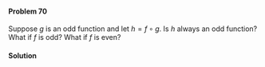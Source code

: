 <div class="alert alert-warning" role="alert">
<h4 class="alert-heading">Problem 70</h4>

Suppose $g$ is an odd function and let $h = f \circ g$. Is $h$ always an odd function? What if $f$ is odd? What if $f$ is even?

</div>

<div class="alert alert-success" role="alert">
<h4 class="alert-heading">Solution</h4>



</div>

